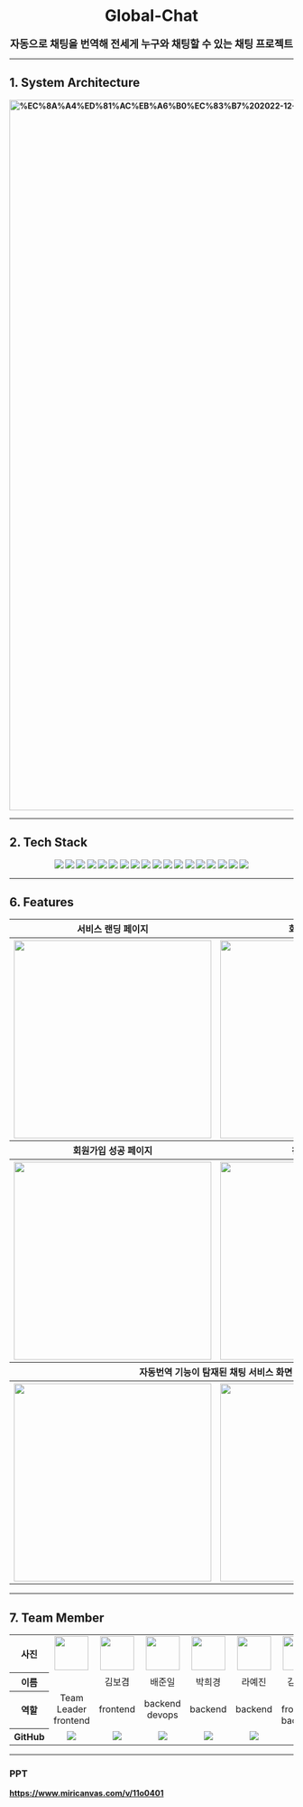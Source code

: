 <h1 align="center">
    Global-Chat
</h1>


<div align="center" style="font-size:18px">
<b> 자동으로 채팅을 번역해 전세게 누구와 채팅할 수 있는 채팅 프로젝트 <br>
</div>
<hr>

## 1. System Architecture
<img width="1257" alt="%EC%8A%A4%ED%81%AC%EB%A6%B0%EC%83%B7%202022-12-12%20%EC%98%A4%ED%9B%84%202 10 54" src="https://user-images.githubusercontent.com/59727077/209300273-17bab886-ac66-4e8b-9c11-3d7543b1f931.png">


<hr>

## 2. Tech Stack
<div align =center> 
  <img src="https://img.shields.io/badge/Docker-2496ED?style=for-the-badge&logo=docker&logoColor=white"> 
  <img src="https://img.shields.io/badge/Amazon EC2-FF9900?style=for-the-badge&logo=amazon%20ec2&logoColor=black">
  <img src="https://img.shields.io/badge/Amazon S3-569A31?style=for-the-badge&logo=amazon%20s3&logoColor=black">
  <img src="https://img.shields.io/badge/Amazon RDS-527FFF?style=for-the-badge&logo=amazon%20rds&logoColor=black">
  <img src="https://img.shields.io/badge/NGINX-009639?style=for-the-badge&logo=nginx&logoColor=black">
  <img src="https://img.shields.io/badge/react-61DAFB?style=for-the-badge&logo=react&logoColor=black">
  <img src="https://img.shields.io/badge/javascript-F7DF1E?style=for-the-badge&logo=javascript&logoColor=black">
  <img src="https://img.shields.io/badge/FastAPI-009688?style=for-the-badge&logo=FastAPI&logoColor=white">
  <img src="https://img.shields.io/badge/gunicorn-499848?style=for-the-badge&logo=gunicorn&logoColor=black">
  <img src="https://img.shields.io/badge/python-3776AB?style=for-the-badge&logo=python&logoColor=white">
  <img src="https://img.shields.io/badge/Google Translate-4285F4?style=for-the-badge&logo=Google Trnaslate&logoColor=white">
  <img src="https://img.shields.io/badge/rabbitMQ-FF6600?style=for-the-badge&logo=rabbitmq&logoColor=white">
  <img src="https://img.shields.io/badge/celery-37814A?style=for-the-badge&logo=celery&logoColor=black">
  <img src="https://img.shields.io/badge/mysql-4479A1?style=for-the-badge&logo=mysql&logoColor=white">
  <img src="https://img.shields.io/badge/Tensorflow-FF6F00?style=for-the-badge&logo=Tensorflow&logoColor=white">
  <img src="https://img.shields.io/badge/swagger-85EA2D?style=for-the-badge&logo=swagger&logoColor=black">
  <img src="https://img.shields.io/badge/Git-73398D?style=for-the-badge&logo=git&logoColor=white">
   <img src="https://img.shields.io/badge/notion-000000?style=for-the-badge&logo=notion&logoColor=white">
</div>
<hr>


## 6. Features
<table  style="text-align: center; width=950px">
    <tbody>
        <tr>
          <th style="text-align: center;">서비스 랜딩 페이지</th>
          <th style="text-align: center;">회원가입 페이지</th>
        </tr>
      </tbody>
      <tbody>
        <tr>
          <th><img src="https://user-images.githubusercontent.com/59727077/209297223-046b14d0-b939-4646-947e-891b11237fab.png" height="350px"/></th>
          <th><img src="https://user-images.githubusercontent.com/59727077/209297273-89de3a59-53aa-476c-a8d1-9130d91e6147.png" height="350px"/></th>
        </tr>
      </tbody>
      <tbody>
      <tr>
          <th style="text-align: center;">회원가입 성공 페이지</th>
          <th style="text-align: center;">친구 추가 기능</th>
        </tr>
      </tbody>
      <tbody>
        <tr>
          <th><img src="https://user-images.githubusercontent.com/59727077/209298157-705e6561-fc6f-46dc-b662-8736378f2b81.png" height="350px"/></th>
          <th><img src="https://user-images.githubusercontent.com/59727077/209298804-f7e329ae-adff-4849-8429-25e674e9f5c5.png" height="350px"/></th>
        </tr>
      </tbody>
      <tbody>
      <tr>
          <th colspan="2" style="text-align: center;">자동번역 기능이 탐재된 채팅 서비스 화면</th>
        </tr>
      </tbody>
      <tbody>
        <tr>
          <th><img src="https://user-images.githubusercontent.com/59727077/209298783-fb7cd6df-7336-42a1-8d0d-0857734a315b.png" height="350px"/></th>
          <th><img src="https://user-images.githubusercontent.com/59727077/209298804-f7e329ae-adff-4849-8429-25e674e9f5c5.png" height="350px"/></th>
        </tr>
      </tbody>
    </table>

<hr>
    
## 7. Team Member
<table width="950px">
    <thead>
    </thead>
    <tbody>
    <tr>
        <th>사진</th>
        <td width="100" align="center">
            <a href="https://github.com/changminkim-329">
                <img src="https://avatars.githubusercontent.com/u/59727077?v=4" width="60" height="60">
            </a>
        </td>
        <td width="100" align="center">
            <a href="https://github.com/seedspirit">
                <img src="https://avatars.githubusercontent.com/u/109015852?v=4" width="60" height="60">
            </a>
        </td>
        <td width="100" align="center">
            <a href="https://github.com/bjo6300">
                <img src="https://avatars.githubusercontent.com/u/70627982?v=4" width="60" height="60">
            </a>
        </td>
        <td width="100" align="center">
            <a href="https://github.com/gmlrude">
                <img src="https://avatars.githubusercontent.com/u/101381901?v=4" width="60" height="60">
            </a>
        </td>
        <td width="100" align="center">
            <a href="https://github.com/Haaein">
                <img src="https://avatars.githubusercontent.com/u/103196409?v=4" width="60" height="60">
            </a>
        </td>
        <td width="100" align="center">
            <a href="https://github.com/changminkim-329">
                <img src="https://avatars.githubusercontent.com/u/59727077?v=4" width="60" height="60">
            </a>
        </td>
    </tr>
    <tr>
        <th>이름</th>
        <td width="100" align="center"></td>
        <td width="100" align="center">김보겸</td>
        <td width="100" align="center">배준일</td>
        <td width="100" align="center">박희경</td>
        <td width="100" align="center">라예진</td>
        <td width="100" align="center">김창민</td>
    </tr>
    <tr>
        <th>역할</th>
        <td width="150" align="center">
            Team Leader<br>
            frontend<br>
        </td>
        <td width="150" align="center">
            frontend<br>
        </td>
        <td width="150" align="center">
            backend<br>
            devops<br>
        </td>
        <td width="150" align="center">
            backend<br>
        </td>
        <td width="150" align="center">
            backend<br>
        </td>
        <td width="150" align="center">
            AI<br>
            frontend<br>
            backend<br>
        </td>
    </tr>
    <tr>
        <th>GitHub</th>
        <td width="100" align="center">
            <a href="https://github.com/KoneJ">
                <img src="http://img.shields.io/badge/KoneJ-green?style=social&logo=github"/>
            </a>
        </td>
        <td width="100" align="center">
            <a href="https://github.com/seedspirit">
                <img src="http://img.shields.io/badge/seedspirit-green?style=social&logo=github"/>
            </a>
        </td>
        <td width="100" align="center">
            <a href="https://github.com/bjo6300">  
                <img src="http://img.shields.io/badge/bjo6300-green?style=social&logo=github"/>
            </a>
        </td>
        <td width="100" align="center">
            <a href="https://github.com/woo-ara">
                <img src="http://img.shields.io/badge/gmlrude-green?style=social&logo=github"/>
            </a>
        </td>
        <td width="100" align="center">
            <a href="https://github.com/yejin">
                <img src="http://img.shields.io/badge/Haaein-green?style=social&logo=github"/>
            </a>
        </td>
         <td width="100" align="center">
            <a href="https://github.com/changminkim-329">
                <img src="http://img.shields.io/badge/changminkim-329-green?style=social&logo=github"/>
            </a>
    </tr>
    </tbody>
</table>
<hr>

### PPT
https://www.miricanvas.com/v/11o0401
